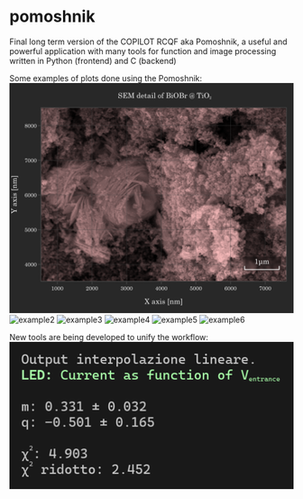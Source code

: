 # pomoshnik
Final long term version of the COPILOT RCQF aka Pomoshnik, a useful and powerful application with many tools for function and image processing written in Python (frontend) and C (backend)

Some examples of plots done using the Pomoshnik:
![example1](PLOTS/examples/example6.png)
![example2](PLOTS/2xamples/example3.png)
![example3](PLOTS/3xamples/example1.png)
![example4](PLOTS/4xamples/example2.png)
![example5](PLOTS/5xamples/example4.png)
![example6](PLOTS/6xamples/example7.png)

New tools are being developed to unify the workflow:
![example7](PLOTS\examples\example5.png)
